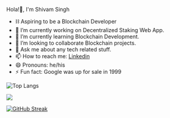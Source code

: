 Hola!👋, I'm Shivam Singh
     

- ⛓ Aspiring to be a Blockchain Developer
- 🔭 I’m currently working on Decentralized Staking Web App.
- 🌱 I’m currently learning Blockchain Development.
- 👯 I’m looking to collaborate Blockchain projects.
- 💬 Ask me about any tech related stuff.
- 📫 How to reach me: [Linkedin](https://www.linkedin.com/in/shivam-singh-11b247196/)
- 😄 Pronouns: he/his
- ⚡ Fun fact: Google was up for sale in 1999


![Top Langs](https://github-readme-stats.vercel.app/api/top-langs/?username=shivammsingh&theme=tokyonight)
 
 <img src="https://github-readme-stats.vercel.app/api?username=shivammsingh&&show_icons=true&title_color=ffffff&icon_color=bb2acf&text_color=daf7dc&bg_color=191919">

 [![GitHub Streak](https://github-readme-streak-stats.herokuapp.com/?user=shivammsingh&theme=dark)](https://git.io/streak-stats)

